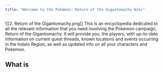 ```yaml
---
title: "Welcome to the Pokémon: Return of the Gigantomachy Wiki"
---
```

![[2. Return of the Gigantomachy.png]]
This is an encyclopedia dedicated to all the relevant information that you need involving the Pokemon campaign, Return of the Gigantomachy. It will provide you, the players, with up-to-date information on current quest threads, known locations and events occurring in the Indalo Region, as well as updated info on all your characters and Pokemon.

## What is 